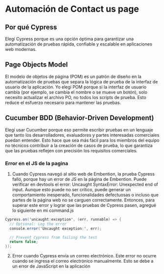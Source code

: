 ﻿# Automación de Contact us page
## Por qué Cypress
Elegí Cypress porque es una opción óptima para garantizar una automatización de pruebas rápida, confiable y escalable en aplicaciones web modernas.

## Page Objects Model
El modelo de objetos de página (POM) es un patrón de diseño en la automatización de pruebas que separa la lógica de prueba de la interfaz de usuario de la aplicación. Yo elegí POM porque si la interfaz de usuario cambia (por ejemplo, se cambia el nombre o se mueve un botón), solo necesito actualizar el archivo PO, no todos los scripts de prueba. Esto reduce el esfuerzo necesario para mantener las pruebas.

## Cucumber BDD (Behavior-Driven Development)
Elegí usar Cucumber porque eso permite escribir pruebas en un lenguaje que tanto los desarrolladores, evaluadores y partes interesadas comerciales puedan entender. Esto hace que sea más fácil para los miembros del equipo no técnicos contribuir a la creación de casos de prueba, lo que garantiza que las pruebas reflejen con precisión los requisitos comerciales.

### Error en el JS de la pagina
1. Cuando Cypress  navegó al sitio web de Embention, la prueba Cypress falló, porque hay un error de JS en la página de Embention. Puede verificar en devtools el error: Uncaught SyntaxError: Unexpected end of input.
Aunque esto puede no ser crítico, puede generar un comportamiento inesperado, funcionalidades defectuosas o incluso que partes de la página web no se carguen correctamente.
Entonces, para superar este error y lograr que las pruebas de Cypress pasen, agregué lo siguiente en mi command.js

```csharp
Cypress.on('uncaught:exception', (err, runnable) => {
  // Optional: Log the error
  console.error('Uncaught exception:', err);

  // Prevent Cypress from failing the test
  return false;
});
```

 2. Error cuando Cypress envía un correo electrónico. Este error no ocurre cuando se ingresa el correo electrónico manualmente. Esto se debe a un error de JavaScript en la aplicación

